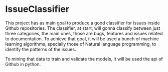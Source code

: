 # IssueClassifier

This project has as main goal to produce a good classifier for issues inside Github repositories.
The classifier, at start, will gonna classify between just three categories, the main ones, those are bugs, features and issues related to documentation.
To achieve that goal, it will be used a bunch of machine learning algorithms, specially those of Natural language programming, to identify the patterns of the issues.

To mining that data to train and validate the models, it will be used the api of Github in python.
